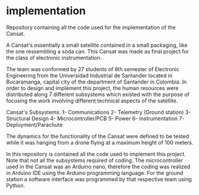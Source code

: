 # implementation
Repository containing all the code used for the implementation of the Cansat.

A Cansat's essentially a small satellite contained in a small packaging, like the one ressembling a soda can. This Cansat was made as final project for the class of electronic instrumentation.

The team was conformed by 27 students of 8th semester of Electronic Engineering from the Universidad Industrial de Santander located in Bucaramanga, capital city of the department of Santander in Colombia. In order to design and implement this project, the human resources were distributed along 7 different subsystems which existed with the purpose of focusing the work involving different technical aspects of the satellite.

Cansat's Subsystems:
1- Communications
2- Telemetry (Ground station)
3- Structural Design
4- Microcontroller/PCB
5- Power
6- Instrumentation
7- Deployment/Parachute

The dynamics for the functionality of the Cansat were defined to be tested while it was hanging from a drone flying at a maximum height of 100 meters.

In this repository is contained all the code used to implement this project. Note that not all the subsystems required of coding. The microcontroller used in the Cansat was an Arduino nano, therefore the coding was realized in Arduino IDE using the Arduino programming language. For the ground station a software interface was programmed by that respective team using Python.
